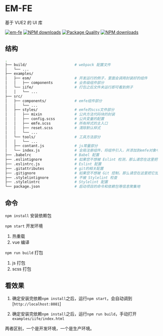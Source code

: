 # EM-FE
基于 VUE2 的 UI 库

[![em-fe](https://img.shields.io/npm/v/em-fe.svg?style=flat-square)](https://www.npmjs.org/package/em-fe)
[![NPM downloads](http://img.shields.io/npm/dm/em-fe.svg?style=flat-square)](https://npmjs.org/package/em-fe)
[![Package Quality](http://npm.packagequality.com/shield/em-fe.svg)](http://packagequality.com/#?package=em-fe)
[![NPM downloads](https://img.shields.io/npm/dt/em-fe.svg?style=flat-square)](https://npmjs.org/package/em-fe)

## 结构

``` bash
.
├── build/                      # webpack 配置文件
│   └── ...
├── examples/
│   ├── esm/                    # 开发运行的例子，里面会调用封装好的组件
│   │   ├── components          # 业务级组件部分
│   └── iife/                   # 打包之后文件夹运行即可看到例子
│   │   └── ...
├── src/
│   ├── components/             # emfe组件部分
│   │   └── ...
│   ├── styles/                 # emfe的scss文件部分
│   │   ├── mixin               # 公共方法代码块的封装
│   │   ├── config.scss         # 公共变量的配置
│   │   ├── emfe.scss           # 所有样式的主入口
│   │   ├── reset.scss          # 清除默认样式
│   │   └── ...
│   └── tools/                  # 工具方法部分
│   │   └── ...
│   ├── contant.js              # js常量部分
│   └── index.js                # 全局注册组件，将组件引入，并添加到emfe对象中
├── .babelrc                    # Babel 配置
├── .eslintignore               # 如果您不想被 Eslint 检测，那么请您在这里把它加上
├── .eslintrc.js                # Eslint 配置
├── .gitattributes              # git的相关配置
├── .gitignore                  # 如果您不想被 Git 控制，那么请您在这里把它加上
├── .stylelintignore            # 不被 Stylelint 检查
├── .stylelintrc                # Stylelint 配置
└── package.json                # 启动项目的命令和依赖包等信息聚集地
```

## 命令

`npm install` 安装依赖包

`npm start` 开发环境

1. 热重载
2. vue 编译

`npm run build` 打包

1. js 打包
2. scss 打包


## 看效果

1. 确定安装完依赖`npm install`之后，运行`npm start`，会自动调到[`http://localhost:8081`]

2. 确定安装完依赖`npm install`之后，运行`npm run build`，手动打开`examples/iife/index.html`

两者区别，一个是开发环境，一个是生产环境。
